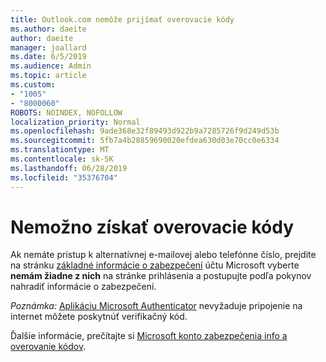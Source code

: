 ```yaml
---
title: Outlook.com nemôže prijímať overovacie kódy
ms.author: daeite
author: daeite
manager: joallard
ms.date: 6/5/2019
ms.audience: Admin
ms.topic: article
ms.custom:
- "1005"
- "8000060"
ROBOTS: NOINDEX, NOFOLLOW
localization_priority: Normal
ms.openlocfilehash: 9ade368e32f89493d922b9a7285726f9d249d53b
ms.sourcegitcommit: 5fb7a4b28859690020efdea630d03e70cc0e6334
ms.translationtype: MT
ms.contentlocale: sk-SK
ms.lasthandoff: 06/28/2019
ms.locfileid: "35376704"
---
```

# <a name="cant-get-verification-codes"></a>Nemožno získať overovacie kódy

Ak nemáte prístup k alternatívnej e-mailovej alebo telefónne číslo, prejdite na stránku [základné informácie o zabezpečení](https://account.microsoft.com/security) účtu Microsoft vyberte **nemám žiadne z nich** na stránke prihlásenia a postupujte podľa pokynov nahradiť informácie o zabezpečení.

*Poznámka:* [Aplikáciu Microsoft Authenticator](https://go.microsoft.com/fwlink/?linkid=2016117) nevyžaduje pripojenie na internet môžete poskytnúť verifikačný kód.

Ďalšie informácie, prečítajte si [Microsoft konto zabezpečenia info a overovanie kódov](https://support.microsoft.com/help/12428/).